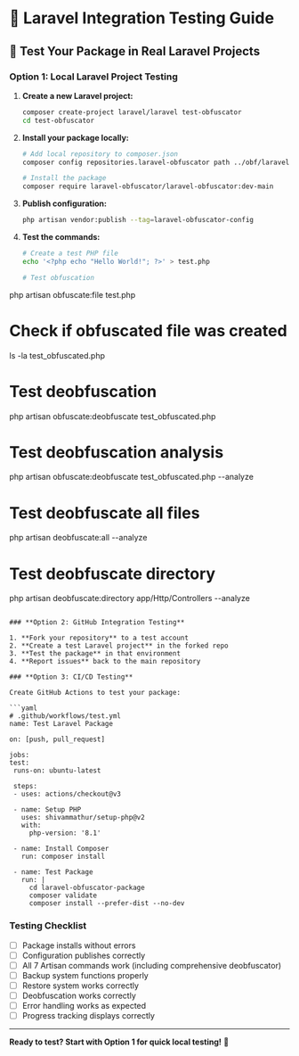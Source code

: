 # 🔧 Laravel Integration Testing Guide

## 🧪 **Test Your Package in Real Laravel Projects**

### **Option 1: Local Laravel Project Testing**

1. **Create a new Laravel project:**
   ```bash
   composer create-project laravel/laravel test-obfuscator
   cd test-obfuscator
   ```

2. **Install your package locally:**
   ```bash
   # Add local repository to composer.json
   composer config repositories.laravel-obfuscator path ../obf/laravel-obfuscator-package
   
   # Install the package
   composer require laravel-obfuscator/laravel-obfuscator:dev-main
   ```

3. **Publish configuration:**
   ```bash
   php artisan vendor:publish --tag=laravel-obfuscator-config
   ```

4. **Test the commands:**
   ```bash
   # Create a test PHP file
   echo '<?php echo "Hello World!"; ?>' > test.php
   
   # Test obfuscation
php artisan obfuscate:file test.php

# Check if obfuscated file was created
ls -la test_obfuscated.php

# Test deobfuscation
php artisan obfuscate:deobfuscate test_obfuscated.php

# Test deobfuscation analysis
php artisan obfuscate:deobfuscate test_obfuscated.php --analyze

# Test deobfuscate all files
php artisan deobfuscate:all --analyze

# Test deobfuscate directory
php artisan deobfuscate:directory app/Http/Controllers --analyze
   ```

### **Option 2: GitHub Integration Testing**

1. **Fork your repository** to a test account
2. **Create a test Laravel project** in the forked repo
3. **Test the package** in that environment
4. **Report issues** back to the main repository

### **Option 3: CI/CD Testing**

Create GitHub Actions to test your package:

```yaml
# .github/workflows/test.yml
name: Test Laravel Package

on: [push, pull_request]

jobs:
  test:
    runs-on: ubuntu-latest
    
    steps:
    - uses: actions/checkout@v3
    
    - name: Setup PHP
      uses: shivammathur/setup-php@v2
      with:
        php-version: '8.1'
        
    - name: Install Composer
      run: composer install
      
    - name: Test Package
      run: |
        cd laravel-obfuscator-package
        composer validate
        composer install --prefer-dist --no-dev
```

### **Testing Checklist**

- [ ] Package installs without errors
- [ ] Configuration publishes correctly
- [ ] All 7 Artisan commands work (including comprehensive deobfuscator)
- [ ] Backup system functions properly
- [ ] Restore system works correctly
- [ ] Deobfuscation works correctly
- [ ] Error handling works as expected
- [ ] Progress tracking displays correctly

---

**Ready to test? Start with Option 1 for quick local testing!** 🚀
